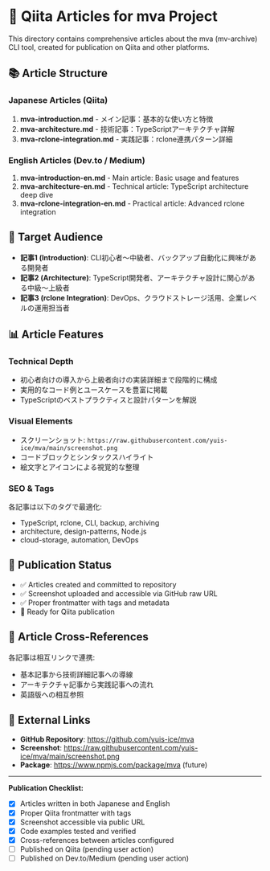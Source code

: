# 📝 Qiita Articles for mva Project

This directory contains comprehensive articles about the mva (mv-archive) CLI tool, created for publication on Qiita and other platforms.

## 📚 Article Structure

### Japanese Articles (Qiita)
1. **mva-introduction.md** - メイン記事：基本的な使い方と特徴
2. **mva-architecture.md** - 技術記事：TypeScriptアーキテクチャ詳解  
3. **mva-rclone-integration.md** - 実践記事：rclone連携パターン詳細

### English Articles (Dev.to / Medium)
1. **mva-introduction-en.md** - Main article: Basic usage and features
2. **mva-architecture-en.md** - Technical article: TypeScript architecture deep dive
3. **mva-rclone-integration-en.md** - Practical article: Advanced rclone integration

## 🎯 Target Audience

- **記事1 (Introduction)**: CLI初心者〜中級者、バックアップ自動化に興味がある開発者
- **記事2 (Architecture)**: TypeScript開発者、アーキテクチャ設計に関心がある中級〜上級者  
- **記事3 (rclone Integration)**: DevOps、クラウドストレージ活用、企業レベルの運用担当者

## 📊 Article Features

### Technical Depth
- 初心者向けの導入から上級者向けの実装詳細まで段階的に構成
- 実用的なコード例とユースケースを豊富に掲載
- TypeScriptのベストプラクティスと設計パターンを解説

### Visual Elements
- スクリーンショット: `https://raw.githubusercontent.com/yuis-ice/mva/main/screenshot.png`
- コードブロックとシンタックスハイライト
- 絵文字とアイコンによる視覚的な整理

### SEO & Tags
各記事は以下のタグで最適化:
- TypeScript, rclone, CLI, backup, archiving
- architecture, design-patterns, Node.js
- cloud-storage, automation, DevOps

## 🚀 Publication Status

- ✅ Articles created and committed to repository
- ✅ Screenshot uploaded and accessible via GitHub raw URL
- ✅ Proper frontmatter with tags and metadata
- 📝 Ready for Qiita publication

## 📖 Article Cross-References

各記事は相互リンクで連携:
- 基本記事から技術詳細記事への導線
- アーキテクチャ記事から実践記事への流れ
- 英語版への相互参照

## 🔗 External Links

- **GitHub Repository**: https://github.com/yuis-ice/mva
- **Screenshot**: https://raw.githubusercontent.com/yuis-ice/mva/main/screenshot.png
- **Package**: https://www.npmjs.com/package/mva (future)

---

**Publication Checklist:**
- [x] Articles written in both Japanese and English
- [x] Proper Qiita frontmatter with tags
- [x] Screenshot accessible via public URL  
- [x] Code examples tested and verified
- [x] Cross-references between articles configured
- [ ] Published on Qiita (pending user action)
- [ ] Published on Dev.to/Medium (pending user action)

